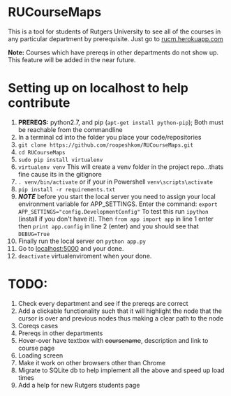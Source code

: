 RUCourseMaps
============
This is a tool for students of Rutgers University to see all of the courses in any particular department by prerequisite.
Just go to [rucm.herokuapp.com](https://rucm.herokuapp.com/)

**Note:** Courses which have prereqs in other departments do not show up. This feature will be added in the near future.

# Setting up on localhost to help contribute
1. **PREREQS:** python2.7, and pip (`apt-get install python-pip`); Both must be reachable from the commandline
2. In a terminal cd into the folder you place your code/repositories
3. `git clone https://github.com/roopeshkom/RUCourseMaps.git`
4. `cd RUCourseMaps`
5. `sudo pip install virtualenv`
6. `virtualenv venv`  This will create a venv folder in the project repo...thats fine cause its in the gitignore
7. `. venv/bin/activate` or if your in Powershell `venv\scripts\activate`
8. `pip install -r requirements.txt`
9. ***NOTE*** before you start the local server you need to assign your local environment variable for APP_SETTINGS. Enter the command: `export APP_SETTINGS="config.DevelopmentConfig"`
To test this run `ipython` (install if you don't have it). Then `from app import app` in line 1 enter then
`print app.config` in line 2 (enter) and you should see that `DEBUG=True`
10. Finally run the local server on `python app.py`
11. Go to [localhost:5000](localhost:5000) and your done.
12. `deactivate` virtualenviroment when your done.

# TODO:
  1. Check every department and see if the prereqs are correct
  2. Add a clickable functionality such that it will highlight the node that the cursor is over and previous nodes thus making a clear path to the node
  3. Coreqs cases
  4. Prereqs in other departments
  5. Hover-over have textbox with ~~coursename~~, description and link to course page
  6. Loading screen
  7. Make it work on other browsers other than Chrome
  8. Migrate to SQLite db to help implement all the above and speed up load times
  9. Add a help for new Rutgers students page

